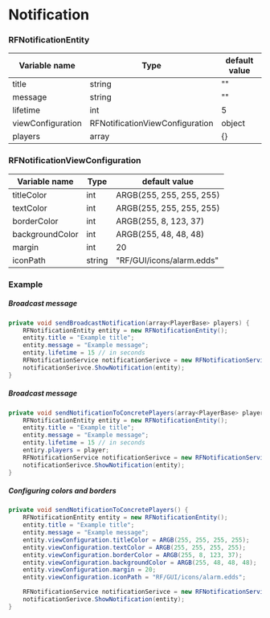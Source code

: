 # Notification 


### RFNotificationEntity

| Variable name     | Type                            | default value |
|-------------------|---------------------------------|---------------|
| title             | string                          | ""            |
| message           | string                          | ""            |
| lifetime          | int                             | 5             |
| viewConfiguration | RFNotificationViewConfiguration | object        |
| players           | array<Man>                      | {}            |


### RFNotificationViewConfiguration

| Variable name   | Type   | default value             |
|-----------------|--------|---------------------------|
| titleColor      | int    | ARGB(255, 255, 255, 255)  |
| textColor       | int    | ARGB(255, 255, 255, 255)  |
| borderColor     | int    | ARGB(255, 8, 123, 37)     |
| backgroundColor | int    | ARGB(255, 48, 48, 48)     |
| margin          | int    | 20                        |
| iconPath        | string | "RF/GUI/icons/alarm.edds" |

### Example

##### Broadcast message

```csharp
private void sendBroadcastNotification(array<PlayerBase> players) {
	RFNotificationEntity entity = new RFNotificationEntity();
	entity.title = "Example title";
	entity.message = "Example message";
	entity.lifetime = 15 // in seconds
	RFNotificationService notificationSerivce = new RFNotificationService();
	notificationSerivce.ShowNotification(entity);
}
```

##### Broadcast message

```csharp
private void sendNotificationToConcretePlayers(array<PlayerBase> players) {
	RFNotificationEntity entity = new RFNotificationEntity();
	entity.title = "Example title";
	entity.message = "Example message";
	entity.lifetime = 15 // in seconds
	entiry.players = player;
	RFNotificationService notificationSerivce = new RFNotificationService();
	notificationSerivce.ShowNotification(entity);
}
```


##### Configuring colors and borders

```csharp
private void sendNotificationToConcretePlayers() {
	RFNotificationEntity entity = new RFNotificationEntity();
	entity.title = "Example title";
	entity.message = "Example message";
	entity.viewConfiguration.titleColor = ARGB(255, 255, 255, 255);
	entity.viewConfiguration.textColor = ARGB(255, 255, 255, 255);
	entity.viewConfiguration.borderColor = ARGB(255, 8, 123, 37);
	entity.viewConfiguration.backgroundColor = ARGB(255, 48, 48, 48);
	entity.viewConfiguration.margin = 20;
	entity.viewConfiguration.iconPath = "RF/GUI/icons/alarm.edds";

	RFNotificationService notificationSerivce = new RFNotificationService();
	notificationSerivce.ShowNotification(entity);
}
```